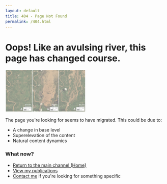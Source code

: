 ```yaml
---
layout: default
title: 404 - Page Not Found
permalink: /404.html
---
```


# Oops! Like an avulsing river, this page has changed course.

<img src="/images/avulsion.png" alt="River avulsion" style="max-width: 50%; height: auto; opacity: 0.5;"/>

The page you're looking for seems to have migrated. This could be due to:
- A change in base level
- Superelevation of the content
- Natural content dynamics

### What now?
- [Return to the main channel (Home)](/index.html)
- [View my publications](/publications/)
- [Contact me](mailto:jhgearon@iu.edu) if you're looking for something specific 
